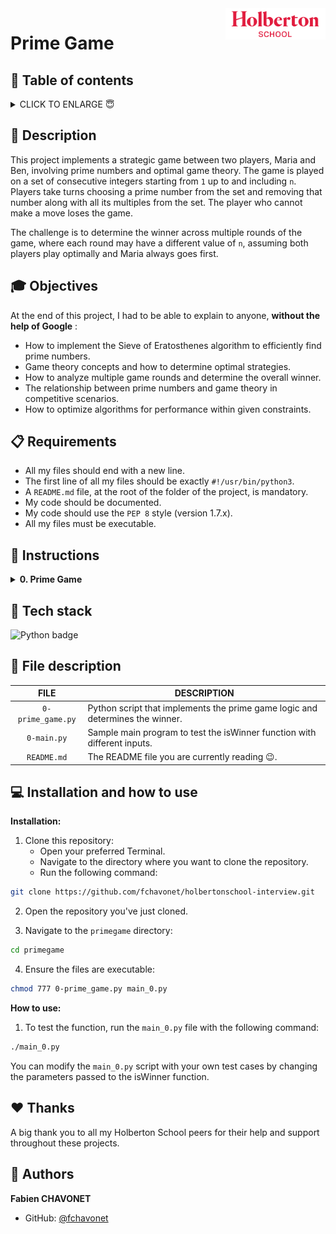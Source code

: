 <img height="50px" align="right" src="https://raw.githubusercontent.com/fchavonet/fchavonet/main/assets/images/logo-holberton_school.png" alt="Holberton School logo">

# Prime Game

## 🔖 Table of contents

<details>
    <summary>
        CLICK TO ENLARGE 😇
    </summary>
    📄 <a href="#description">Description</a>
    <br>
    🎓 <a href="#objectives">Objectives</a>
    <br>
    📋 <a href="#requirements">Requirements</a>
    <br>
    📝 <a href="#instructions">Instructions</a>
    <br>
    🔨 <a href="#tech-stack">Tech stack</a>
    <br>
    📂 <a href="#files-description">Files description</a>
    <br>
    💻 <a href="#installation_and_how_to_use">Installation and how to use</a>
    <br>
    ♥️ <a href="#thanks">Thanks</a>
    <br>
    👷 <a href="#authors">Authors</a>
</details>

## 📄 <span id="description">Description</span>

This project implements a strategic game between two players, Maria and Ben, involving prime numbers and optimal game theory. The game is played on a set of consecutive integers starting from `1` up to and including `n`. Players take turns choosing a prime number from the set and removing that number along with all its multiples from the set. The player who cannot make a move loses the game.

The challenge is to determine the winner across multiple rounds of the game, where each round may have a different value of `n`, assuming both players play optimally and Maria always goes first.

## 🎓 <span id="objectives">Objectives</span>

At the end of this project, I had to be able to explain to anyone, **without the help of Google** :

- How to implement the Sieve of Eratosthenes algorithm to efficiently find prime numbers.
- Game theory concepts and how to determine optimal strategies.
- How to analyze multiple game rounds and determine the overall winner.
- The relationship between prime numbers and game theory in competitive scenarios.
- How to optimize algorithms for performance within given constraints.

## 📋 <span id="requirements">Requirements</span>

- All my files should end with a new line.
- The first line of all my files should be exactly `#!/usr/bin/python3`.
- A `README.md` file, at the root of the folder of the project, is mandatory.
- My code should be documented.
- My code should use the `PEP 8` style (version 1.7.x).
- All my files must be executable.

## 📝 <span id="instructions">Instructions</span>

<details>
    <summary>
        <b>0. Prime Game</b>
    </summary>
    <br>

Maria and Ben are playing a game. Given a set of consecutive integers starting from `1` up to and including `n`, they take turns choosing a prime number from the set and removing that number and its multiples from the set. The player that cannot make a move loses the game.

They play `x` rounds of the game, where `n` may be different for each round. Assuming Maria always goes first and both players play optimally, determine who the winner of each game is.

- Prototype: `def isWinner(x, nums)`.
- where x is the number of rounds and `nums` is an array of `n`.
- Return: name of the player that won the most rounds.
- If the winner cannot be determined, return `None`.
- You can assume `n` and `x` will not be larger than 10000.
- You cannot import any packages in this task.

Example:

- `x` = `3`, `nums` = `[4, 5, 1]`.

First round: `4`

- Maria picks 2 and removes 2, 4, leaving 1, 3.
- Ben picks 3 and removes 3, leaving 1.
- Ben wins because there are no prime numbers left for Maria to choose.

Second round: `5`

- Maria picks 2 and removes 2, 4, leaving 1, 3, 5.
- Ben picks 3 and removes 3, leaving 1, 5.
- Maria picks 5 and removes 5, leaving 1.
- Maria wins because there are no prime numbers left for Ben to choose.

Third round: `1`

- Ben wins because there are no prime numbers for Maria to choose

**Result: Ben has the most wins!**

```bash
carrie@ubuntu:~/primegame$ cat main_0.py
#!/usr/bin/python3

isWinner = __import__('0-prime_game').isWinner


print("Winner: {}".format(isWinner(5, [2, 5, 1, 4, 3])))

carrie@ubuntu:~/primegame$
```

```bash
carrie@ubuntu:~/primegame$ ./main_0.py
Winner: Ben
carrie@ubuntu:~/primegame$
```

#
**Repo:**
- GitHub repository: `holbertonschool-interview`.
- Directory: `primegame`.
- File: `0-prime_game.py`.
<hr>
</details>

## 🔨 <span id="tech-stack">Tech stack</span>

<p align="left">
    <img src="https://img.shields.io/badge/PYTHON-3776ab?logo=python&logoColor=white&style=for-the-badge" alt="Python badge">
</p>

## 📂 <span id="files-description">File description</span>

| **FILE**          | **DESCRIPTION**                                                               |
| :---------------: | ----------------------------------------------------------------------------- |
| `0-prime_game.py` | Python script that implements the prime game logic and determines the winner. |
| `0-main.py`       | Sample main program to test the isWinner function with different inputs.      |
| `README.md`       | The README file you are currently reading 😉.                                 |

## 💻 <span id="installation_and_how_to_use">Installation and how to use</span>

**Installation:**

1. Clone this repository:
    - Open your preferred Terminal.
    - Navigate to the directory where you want to clone the repository.
    - Run the following command:

```bash
git clone https://github.com/fchavonet/holbertonschool-interview.git
```

2. Open the repository you've just cloned.

3. Navigate to the `primegame` directory:

```bash
cd primegame
```

4. Ensure the files are executable:

```bash
chmod 777 0-prime_game.py main_0.py
```

**How to use:**

1. To test the function, run the `main_0.py` file with the following command:

```bash
./main_0.py
```

You can modify the `main_0.py` script with your own test cases by changing the parameters passed to the isWinner function.

## ♥️ <span id="thanks">Thanks</span>

A big thank you to all my Holberton School peers for their help and support throughout these projects.

## 👷 <span id="authors">Authors</span>

**Fabien CHAVONET**
- GitHub: [@fchavonet](https://github.com/fchavonet)
